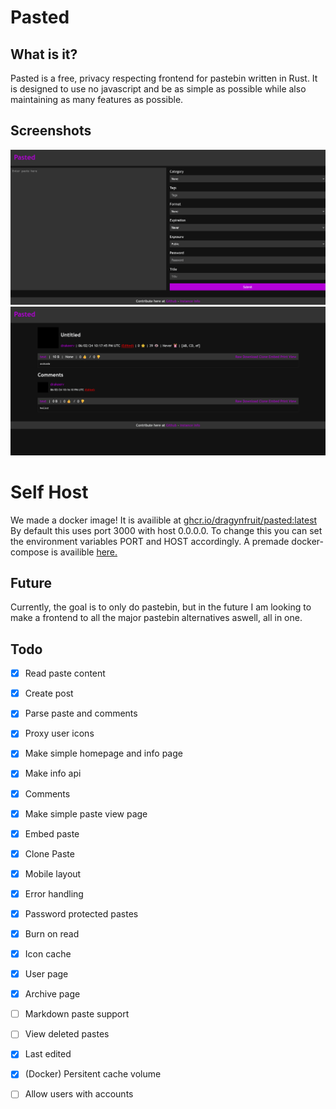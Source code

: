 # Pasted

## What is it?

Pasted is a free, privacy respecting frontend for pastebin written in Rust. It is designed to use no javascript and be as simple as possible while also maintaining as many features as possible.

## Screenshots
![Home](imgs/home.png)
![Paste](imgs/paste.png)

# Self Host

We made a docker image! It is availible at [ghcr.io/dragynfruit/pasted:latest](https://github.com/dragynfruit/pasted/pkgs/container/pasted)
By default this uses port 3000 with host 0.0.0.0. To change this you can set the environment variables PORT and HOST accordingly.
A premade docker-compose is availible [here.](docker-compose.yml)

## Future

Currently, the goal is to only do pastebin, but in the future I am looking to make a frontend to all the major pastebin alternatives aswell, all in one.

## Todo

- [x] Read paste content
- [x] Create post
- [x] Parse paste and comments
- [x] Proxy user icons
- [x] Make simple homepage and info page
- [x] Make info api
- [x] Comments
- [x] Make simple paste view page
- [x] Embed paste
- [x] Clone Paste
- [x] Mobile layout
- [x] Error handling
- [x] Password protected pastes
- [x] Burn on read
- [x] Icon cache
- [x] User page
- [x] Archive page
- [ ] Markdown paste support
- [ ] View deleted pastes
- [x] Last edited
- [x] (Docker) Persitent cache volume
- [ ] Allow users with accounts

